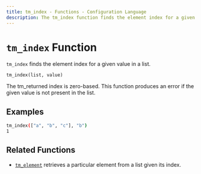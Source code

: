 ```yaml
---
title: tm_index - Functions - Configuration Language
description: The tm_index function finds the element index for a given value in a list.
---
```


# `tm_index` Function

`tm_index` finds the element index for a given value in a list.

```hcl
tm_index(list, value)
```

The tm_returned index is zero-based. This function produces an error if the given
value is not present in the list.

## Examples

```sh
tm_index(["a", "b", "c"], "b")
1
```

## Related Functions

* [`tm_element`](./tm_element.md) retrieves a particular element from a list given
  its index.
